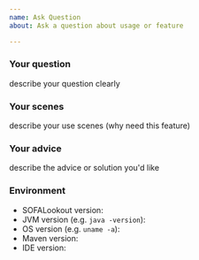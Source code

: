```yaml
---
name: Ask Question
about: Ask a question about usage or feature

---
```


### Your question

describe your question clearly

### Your scenes

describe your use scenes (why need this feature)

### Your advice

describe the advice or solution you'd like

### Environment

- SOFALookout version:
- JVM version (e.g. `java -version`):
- OS version (e.g. `uname -a`):
- Maven version:
- IDE version:



